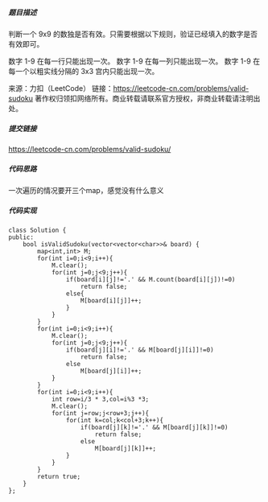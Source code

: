 ##### 题目描述
判断一个 9x9 的数独是否有效。只需要根据以下规则，验证已经填入的数字是否有效即可。

数字 1-9 在每一行只能出现一次。
数字 1-9 在每一列只能出现一次。
数字 1-9 在每一个以粗实线分隔的 3x3 宫内只能出现一次。

来源：力扣（LeetCode）
链接：https://leetcode-cn.com/problems/valid-sudoku
著作权归领扣网络所有。商业转载请联系官方授权，非商业转载请注明出处。


##### 提交链接

https://leetcode-cn.com/problems/valid-sudoku/


##### 代码思路

一次遍历的情况要开三个map，感觉没有什么意义


##### 代码实现

```
class Solution {
public:
    bool isValidSudoku(vector<vector<char>>& board) {
        map<int,int> M;
        for(int i=0;i<9;i++){
            M.clear();
            for(int j=0;j<9;j++){
                if(board[i][j]!='.' && M.count(board[i][j])!=0)
                    return false;
                else{
                    M[board[i][j]]++;
                }
            }
        }
        for(int i=0;i<9;i++){
            M.clear();
            for(int j=0;j<9;j++){
                if(board[j][i]!='.' && M[board[j][i]]!=0)
                    return false;
                else 
                    M[board[j][i]]++;
            }
        }
        for(int i=0;i<9;i++){
            int row=i/3 * 3,col=i%3 *3;
            M.clear();
            for(int j=row;j<row+3;j++){
                for(int k=col;k<col+3;k++){
                    if(board[j][k]!='.' && M[board[j][k]]!=0)
                        return false;
                    else 
                        M[board[j][k]]++;
                }
            }
        }
        return true;
    }
};


```
